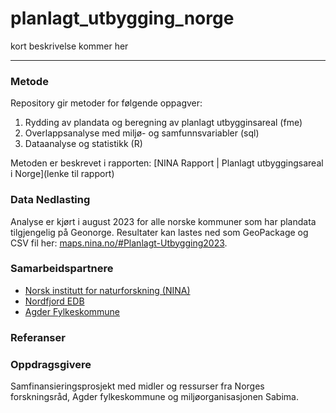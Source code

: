planlagt_utbygging_norge
==============================

kort beskrivelse kommer her

-------
### Metode

Repository gir metoder for følgende oppagver:

1. Rydding av plandata og beregning av planlagt utbygginsareal (fme)
2. Overlappsanalyse med miljø- og samfunnsvariabler (sql)
3. Dataanalyse og statistikk (R)

Metoden er beskrevet i rapporten: [NINA Rapport | Planlagt utbyggingsareal i Norge](lenke til rapport)

### Data Nedlasting

Analyse er kjørt i august 2023 for alle norske kommuner som har plandata tilgjengelig på Geonorge.
Resultater kan lastes ned som GeoPackage og CSV fil her: [maps.nina.no/#Planlagt-Utbygging2023](https://maps.nina.no/#Planlagt-Utbygging2023).

### Samarbeidspartnere

* [Norsk institutt for naturforskning (NINA)](https://www.nina.no/)
* [Nordfjord EDB](https://nfedb.no/)
* [Agder Fylkeskommune](https://www.agderfk.no/)

### Referanser

### Oppdragsgivere

Samfinansieringsprosjekt med midler og ressurser fra Norges forskningsråd, Agder fylkeskommune og miljøorganisasjonen Sabima. 


